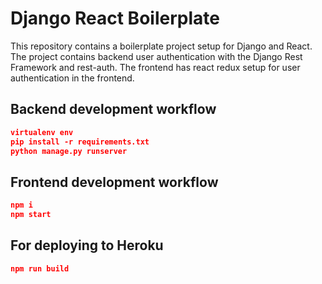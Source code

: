 # Django React Boilerplate

This repository contains a boilerplate project setup for Django and React. The project contains backend user authentication with the Django Rest Framework and rest-auth. The frontend has react redux setup for user authentication in the frontend.

## Backend development workflow

```json
virtualenv env
pip install -r requirements.txt
python manage.py runserver
```

## Frontend development workflow

```json
npm i
npm start
```

## For deploying to Heroku

```json
npm run build
```

